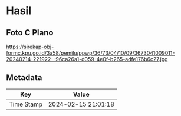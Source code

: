 # Hasil

## Foto C Plano

https://sirekap-obj-formc.kpu.go.id/3a58/pemilu/ppwp/36/73/04/10/09/3673041009011-20240214-221922--96ca26a1-d059-4e0f-b265-adfe176b6c27.jpg


## Metadata

| Key        | Value               |
| ---------- | ------------------- |
| Time Stamp | 2024-02-15 21:01:18 |



